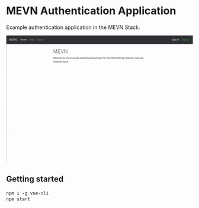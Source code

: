 # MEVN Authentication Application

Example authentication application in the MEVN Stack.

![demo.gif](demo.gif)

## Getting started

```
npm i -g vue-cli
npm start
```
